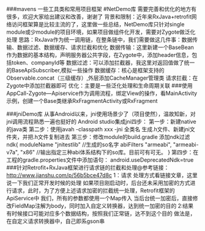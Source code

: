 ﻿###mavens
一些工具类和常用项目框架
#NetDemo库
需要完善和优化的地方有很多，欢迎大家给出建议和改善，谢谢了
背景和限制：近年来RxJava+retrofit网络访问框架算是比较主流的了，这里做一些总结，NetDemo库只针对single module或少module的项目环境，如果项目做组件化开发，需要对Zygote做泛化处理
思路：RxJava作为统一调用链，在整条链中，我们需要做这几件事：数据传输、数据过滤、数据缓存、请求拦截和优化
数据传输：这里新建一个BaseBean作为数据的基本结构，声明服务器公共字段，在Zygote中，添加header信息，包括token、companyId等
数据过滤：可以添加拦截器，我这里对返回值做了统一的BaseApiSubscriber,模拟一些操作
数据缓存：核心是框架支持的Observable.concat（三级缓存）,外层添加CacheManager管理类
请求拦截：在Zygote中添加拦截器即可
优化：主要是一些泛化处理和生命周期关联
###使用
AppCall-Zygote—Apiservice作为调用流程，绑定View的操作，看MainActivity示例，创建一个Base类继承RxFragmentActivity或RxFragment

###jniDemo库
从事Android以来，jni使用场景少了（项目使然），温故知新，对jni调用流程熟悉一遍也挺好的
Android studio集成jni四步：
第一步：新建native的java类
第二步：使用javah -classpath xxx -jni 全类名  生成.h文件、新建jni文件夹，并把.h文件复制进去
第三步：修改module的build.gradle 添加ndk过滤
ndk{
            moduleName "jnitestlib"         //生成的so名字
            abiFilters "armeabi", "armeabi-v7a", "x86"  //输出指定三种abi体系结构下的so库。目前可有可无。
        }
第四步：在工程的gradle.properties文件中添加语句：
android.useDeprecatedNdk=true
###针对Retrofit+RxJava框架进行请求链的拦截和处理@参考链接：http://www.jianshu.com/p/56b5bce47d8c
1：请求
处理方式看链接文章，这里说一下我们正常开发时候的处理
如果项目刚启动时，后台还未采用加密的方式进行请求，此时，为了方便上述请求加密的拦截统一处理，Retrofit框架的ApiService中
我们，所有的参数都使用一个Map传入
当后台统一加密后，直接修改FieldMap注解为body，同时加入自定义转换器，达到统一加密的目的
2:结果
有时候接口可能对应多个数据结构，按照我们正常链，达不到这个目的
做法是，在自定义请求转换器中，自己即系gson串